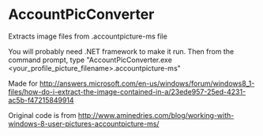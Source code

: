 # AccountPicConverter
Extracts image files from .accountpicture-ms file

You will probably need .NET framework to make it run.
Then from the command prompt, type "AccountPicConverter.exe <your_profile_picture_filename>.accountpicture-ms"

Made for http://answers.microsoft.com/en-us/windows/forum/windows8_1-files/how-do-i-extract-the-image-contained-in-a/23ede957-25ed-4231-ac5b-f47215849914

Original code is from http://www.aminedries.com/blog/working-with-windows-8-user-pictures-accountpicture-ms/

